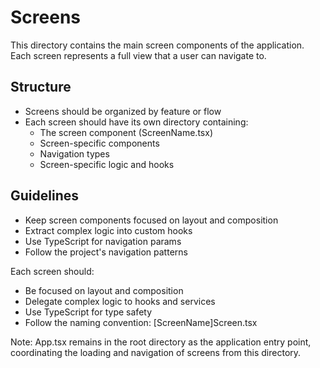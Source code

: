 # Screens

This directory contains the main screen components of the application. Each screen represents a full view that a user can navigate to.

## Structure
- Screens should be organized by feature or flow
- Each screen should have its own directory containing:
  - The screen component (ScreenName.tsx)
  - Screen-specific components
  - Navigation types
  - Screen-specific logic and hooks

## Guidelines
- Keep screen components focused on layout and composition
- Extract complex logic into custom hooks
- Use TypeScript for navigation params
- Follow the project's navigation patterns

Each screen should:
- Be focused on layout and composition
- Delegate complex logic to hooks and services
- Use TypeScript for type safety
- Follow the naming convention: [ScreenName]Screen.tsx

Note: App.tsx remains in the root directory as the application entry point, coordinating the loading and navigation of screens from this directory. 